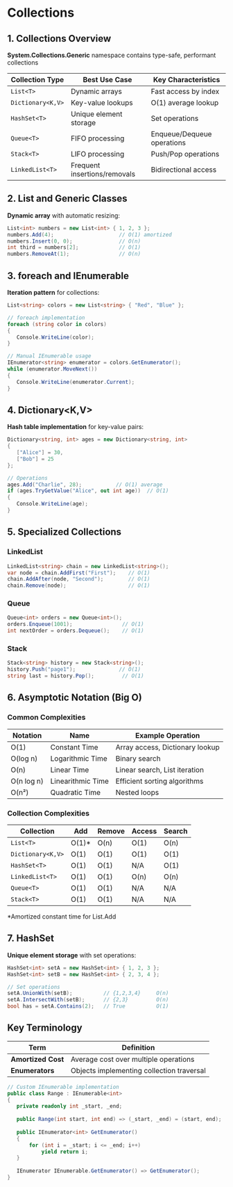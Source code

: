 # Collections

## 1. Collections Overview

**System.Collections.Generic** namespace contains type-safe, performant collections

| Collection Type    | Best Use Case                        | Key Characteristics          |
|--------------------|--------------------------------------|------------------------------|
| `List<T>`          | Dynamic arrays                       | Fast access by index         |
| `Dictionary<K,V>`  | Key-value lookups                    | O(1) average lookup          |
| `HashSet<T>`       | Unique element storage               | Set operations               |
| `Queue<T>`         | FIFO processing                      | Enqueue/Dequeue operations   |
| `Stack<T>`         | LIFO processing                      | Push/Pop operations          |
| `LinkedList<T>`    | Frequent insertions/removals         | Bidirectional access         |

## 2. List<T> and Generic Classes

**Dynamic array** with automatic resizing:

```csharp
List<int> numbers = new List<int> { 1, 2, 3 };
numbers.Add(4);                     // O(1) amortized
numbers.Insert(0, 0);               // O(n)
int third = numbers[2];             // O(1)
numbers.RemoveAt(1);                // O(n)
```

## 3. foreach and IEnumerable

**Iteration pattern** for collections:

```csharp
List<string> colors = new List<string> { "Red", "Blue" };

// foreach implementation
foreach (string color in colors)
{
   Console.WriteLine(color);
}

// Manual IEnumerable usage
IEnumerator<string> enumerator = colors.GetEnumerator();
while (enumerator.MoveNext())
{
   Console.WriteLine(enumerator.Current);
}
```

## 4. Dictionary<K,V>

**Hash table implementation** for key-value pairs:

```csharp
Dictionary<string, int> ages = new Dictionary<string, int>
{
   ["Alice"] = 30,
   ["Bob"] = 25
};

// Operations
ages.Add("Charlie", 28);           // O(1) average
if (ages.TryGetValue("Alice", out int age))  // O(1)
{
   Console.WriteLine(age);
}
```

## 5. Specialized Collections

### LinkedList<T>

```csharp
LinkedList<string> chain = new LinkedList<string>();
var node = chain.AddFirst("First");    // O(1)
chain.AddAfter(node, "Second");        // O(1)
chain.Remove(node);                    // O(1)
```

### Queue<T>

```csharp
Queue<int> orders = new Queue<int>();
orders.Enqueue(1001);                // O(1)
int nextOrder = orders.Dequeue();    // O(1)
```

### Stack<T>

```csharp
Stack<string> history = new Stack<string>();
history.Push("page1");              // O(1)
string last = history.Pop();         // O(1)
```

## 6. Asymptotic Notation (Big O)

### Common Complexities

| Notation    | Name               | Example Operation                 |
|-------------|--------------------|------------------------------------|
| O(1)        | Constant Time      | Array access, Dictionary lookup    |
| O(log n)    | Logarithmic Time   | Binary search                      |
| O(n)        | Linear Time        | Linear search, List iteration      |
| O(n log n)  | Linearithmic Time  | Efficient sorting algorithms       |
| O(n²)       | Quadratic Time     | Nested loops                       |

### Collection Complexities

| Collection       | Add          | Remove       | Access       | Search       |
|------------------|--------------|--------------|--------------|--------------|
| `List<T>`        | O(1)*        | O(n)         | O(1)         | O(n)         |
| `Dictionary<K,V>`| O(1)         | O(1)         | O(1)         | O(1)         |
| `HashSet<T>`     | O(1)         | O(1)         | N/A          | O(1)         |
| `LinkedList<T>`  | O(1)         | O(1)         | O(n)         | O(n)         |
| `Queue<T>`       | O(1)         | O(1)         | N/A          | N/A          |
| `Stack<T>`       | O(1)         | O(1)         | N/A          | N/A          |

*Amortized constant time for List.Add

## 7. HashSet<T>

**Unique element storage** with set operations:

```csharp
HashSet<int> setA = new HashSet<int> { 1, 2, 3 };
HashSet<int> setB = new HashSet<int> { 2, 3, 4 };

// Set operations
setA.UnionWith(setB);          // {1,2,3,4}     O(n)
setA.IntersectWith(setB);      // {2,3}         O(n)
bool has = setA.Contains(2);   // True          O(1)
```

## Key Terminology

| Term                  | Definition                                                                 |
|-----------------------|---------------------------------------------------------------------------|
| **Amortized Cost**    | Average cost over multiple operations                                     |
| **Enumerators**       | Objects implementing collection traversal                                 |

```csharp
// Custom IEnumerable implementation
public class Range : IEnumerable<int>
{
   private readonly int _start, _end;
   
   public Range(int start, int end) => (_start, _end) = (start, end);
   
   public IEnumerator<int> GetEnumerator()
   {
       for (int i = _start; i <= _end; i++)
           yield return i;
   }
   
   IEnumerator IEnumerable.GetEnumerator() => GetEnumerator();
}
```
